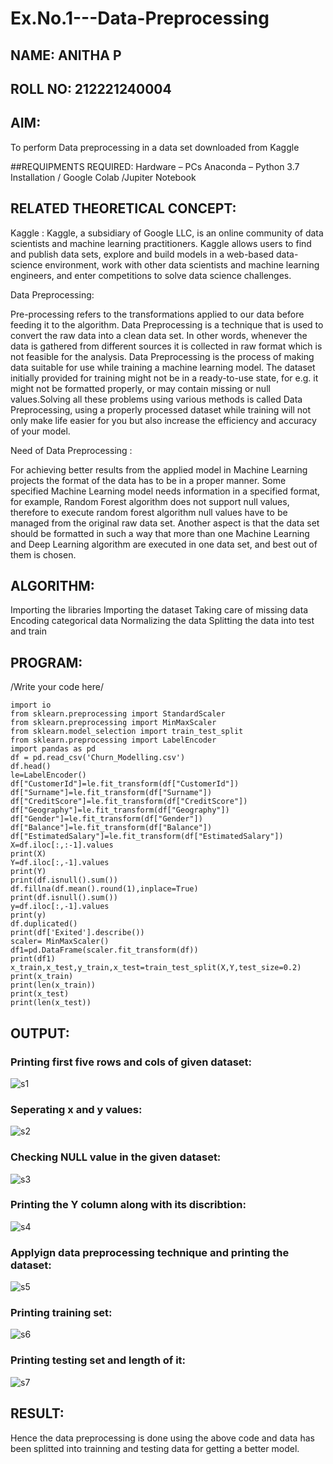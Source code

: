 # Ex.No.1---Data-Preprocessing
## NAME: ANITHA P
## ROLL NO: 212221240004

## AIM:

To perform Data preprocessing in a data set downloaded from Kaggle

##REQUIPMENTS REQUIRED:
Hardware – PCs
Anaconda – Python 3.7 Installation / Google Colab /Jupiter Notebook

## RELATED THEORETICAL CONCEPT:

Kaggle :
Kaggle, a subsidiary of Google LLC, is an online community of data scientists and machine learning practitioners. Kaggle allows users to find and publish data sets, explore and build models in a web-based data-science environment, work with other data scientists and machine learning engineers, and enter competitions to solve data science challenges.

Data Preprocessing:

Pre-processing refers to the transformations applied to our data before feeding it to the algorithm. Data Preprocessing is a technique that is used to convert the raw data into a clean data set. In other words, whenever the data is gathered from different sources it is collected in raw format which is not feasible for the analysis.
Data Preprocessing is the process of making data suitable for use while training a machine learning model. The dataset initially provided for training might not be in a ready-to-use state, for e.g. it might not be formatted properly, or may contain missing or null values.Solving all these problems using various methods is called Data Preprocessing, using a properly processed dataset while training will not only make life easier for you but also increase the efficiency and accuracy of your model.

Need of Data Preprocessing :

For achieving better results from the applied model in Machine Learning projects the format of the data has to be in a proper manner. Some specified Machine Learning model needs information in a specified format, for example, Random Forest algorithm does not support null values, therefore to execute random forest algorithm null values have to be managed from the original raw data set.
Another aspect is that the data set should be formatted in such a way that more than one Machine Learning and Deep Learning algorithm are executed in one data set, and best out of them is chosen.


## ALGORITHM:
Importing the libraries
Importing the dataset
Taking care of missing data
Encoding categorical data
Normalizing the data
Splitting the data into test and train

## PROGRAM:
/Write your code here/
```
import io
from sklearn.preprocessing import StandardScaler
from sklearn.preprocessing import MinMaxScaler
from sklearn.model_selection import train_test_split
from sklearn.preprocessing import LabelEncoder
import pandas as pd
df = pd.read_csv('Churn_Modelling.csv')
df.head()
le=LabelEncoder()
df["CustomerId"]=le.fit_transform(df["CustomerId"])
df["Surname"]=le.fit_transform(df["Surname"])
df["CreditScore"]=le.fit_transform(df["CreditScore"])
df["Geography"]=le.fit_transform(df["Geography"])
df["Gender"]=le.fit_transform(df["Gender"])
df["Balance"]=le.fit_transform(df["Balance"])
df["EstimatedSalary"]=le.fit_transform(df["EstimatedSalary"])
X=df.iloc[:,:-1].values
print(X)
Y=df.iloc[:,-1].values
print(Y)
print(df.isnull().sum())
df.fillna(df.mean().round(1),inplace=True)
print(df.isnull().sum())
y=df.iloc[:,-1].values
print(y)
df.duplicated()
print(df['Exited'].describe())
scaler= MinMaxScaler()
df1=pd.DataFrame(scaler.fit_transform(df))
print(df1)
x_train,x_test,y_train,x_test=train_test_split(X,Y,test_size=0.2)
print(x_train)
print(len(x_train))
print(x_test)
print(len(x_test))
```
## OUTPUT:
### Printing first five rows and cols of given dataset:
![s1](https://user-images.githubusercontent.com/94184990/229406418-0c0e05a3-e9ef-43fb-9883-501af4d58b8d.png)

### Seperating x and y values:
![s2](https://user-images.githubusercontent.com/94184990/229406509-9a6de48b-4e60-491e-b90f-378e88c8207b.png)

### Checking NULL value in the given dataset: 
![s3](https://user-images.githubusercontent.com/94184990/229406580-0862f27b-79d9-447c-94d5-294644341619.png)

### Printing the Y column along with its discribtion:
![s4](https://user-images.githubusercontent.com/94184990/229406622-8c018536-109e-423f-8989-aa0202d88bd5.png)

### Applyign data preprocessing technique and printing the dataset:
![s5](https://user-images.githubusercontent.com/94184990/229406772-fe42b78b-7894-4957-9f48-36b52b3f3d2e.png)


### Printing training set:
![s6](https://user-images.githubusercontent.com/94184990/229406899-19f084f2-9730-490e-beab-4a7c3940c182.png)


### Printing testing set and length of it:
![s7](https://user-images.githubusercontent.com/94184990/229406932-ff5676ea-2fe0-4633-badb-8476efedd336.png)


## RESULT:
Hence the data preprocessing is done using the above code and data has been splitted into trainning and testing
data for getting a better model.
